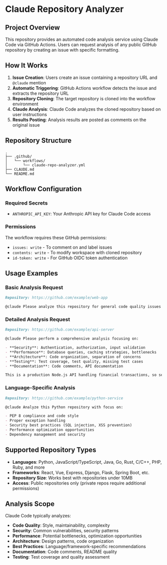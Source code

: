 # Claude Repository Analyzer

## Project Overview

This repository provides an automated code analysis service using Claude Code via GitHub Actions. Users can request analysis of any public GitHub repository by creating an issue with specific formatting.

## How It Works

1. **Issue Creation**: Users create an issue containing a repository URL and `@claude` mention
2. **Automatic Triggering**: GitHub Actions workflow detects the issue and extracts the repository URL
3. **Repository Cloning**: The target repository is cloned into the workflow environment
4. **Claude Analysis**: Claude Code analyzes the cloned repository based on user instructions
5. **Results Posting**: Analysis results are posted as comments on the original issue

## Repository Structure

```
.
├── .github/
│   └── workflows/
│       └── claude-repo-analyzer.yml
├── CLAUDE.md
└── README.md
```

## Workflow Configuration

### Required Secrets

- `ANTHROPIC_API_KEY`: Your Anthropic API key for Claude Code access

### Permissions

The workflow requires these GitHub permissions:

- `issues: write` - To comment on and label issues
- `contents: write` - To modify workspace with cloned repository
- `id-token: write` - For GitHub OIDC token authentication

## Usage Examples

### Basic Analysis Request

```markdown
Repository: https://github.com/example/web-app

@claude Please analyze this repository for general code quality issues and security vulnerabilities.
```

### Detailed Analysis Request

```markdown
Repository: https://github.com/example/api-server

@claude Please perform a comprehensive analysis focusing on:

- **Security**: Authentication, authorization, input validation
- **Performance**: Database queries, caching strategies, bottlenecks
- **Architecture**: Code organization, separation of concerns
- **Testing**: Test coverage, test quality, missing test cases
- **Documentation**: Code comments, API documentation

This is a production Node.js API handling financial transactions, so security is paramount.
```

### Language-Specific Analysis

```markdown
Repository: https://github.com/example/python-service

@claude Analyze this Python repository with focus on:

- PEP 8 compliance and code style
- Proper exception handling
- Security best practices (SQL injection, XSS prevention)
- Performance optimization opportunities
- Dependency management and security
```

## Supported Repository Types

- **Languages**: Python, JavaScript/TypeScript, Java, Go, Rust, C/C++, PHP, Ruby, and more
- **Frameworks**: React, Vue, Express, Django, Flask, Spring Boot, etc.
- **Repository Size**: Works best with repositories under 10MB
- **Access**: Public repositories only (private repos require additional permissions)

## Analysis Scope

Claude Code typically analyzes:

- **Code Quality**: Style, maintainability, complexity
- **Security**: Common vulnerabilities, security patterns
- **Performance**: Potential bottlenecks, optimization opportunities
- **Architecture**: Design patterns, code organization
- **Best Practices**: Language/framework-specific recommendations
- **Documentation**: Code comments, README quality
- **Testing**: Test coverage and quality assessment
